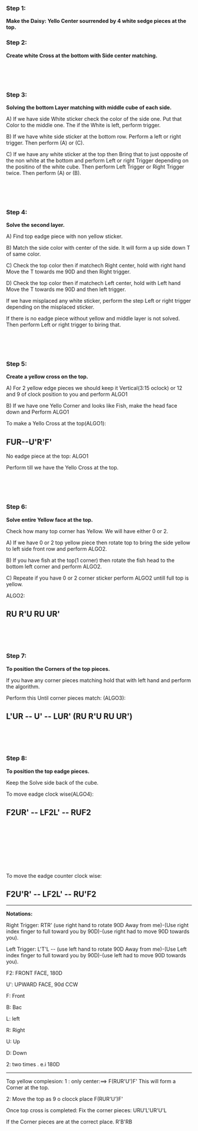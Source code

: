 ### Step 1: ###

**Make the Daisy: Yello Center sourrended by 4 white sedge pieces at the top.**

### Step 2: ###

**Create white Cross at the bottom with Side center matching.**





<br> <br> <br>
### Step 3: ###

**Solving the bottom Layer matching with middle cube of each side.**

A) If we have side White sticker check the color of the side one. Put that Color to the middle one. The if the White is left, perform trigger.

B) If we have white side sticker at the bottom row. Perform a left or right trigger. Then perform (A) or (C).

C) If we have any white sticker at the top then Bring that to just opposite of the non white at the bottom and perform Left or right Trigger depending on the positino of the white cube. Then perform Left Trigger or Right Trigger twice. Then perform (A) or (B).





<br> <br> <br>
### Step 4: ###

**Solve the second layer.**

A) Find top eadge piece with non yellow sticker.

B) Match the side color with center of the side. It will form a up side down T of same color.

C) Check the top color then if matchech Right center, hold with right hand Move the T towards me 90D and then Right trigger.

D) Check the top color then if matchech Left center, hold with Left hand Move the T towards me 90D and then left trigger.

If we have misplaced any white sticker, perform the step Left or right trigger depending on the misplaced sticker.

If there is no eadge piece without yellow and middle layer is not solved. Then perform Left or right trigger to biring that.





<br> <br> <br>

### Step 5: ###

**Create a yellow cross on the top.**

A) For 2 yellow edge pieces we should keep it Vertical(3:15 oclock) or 12 and 9 of clock position to you and perform ALGO1

B) If we have one Yello Corner and looks like Fish, make the head face down and Perform ALGO1

To make a Yello Cross at the top(ALGO1): <br>
## FUR--U'R'F' ##

No eadge piece at the top: ALGO1

Perform till we have the Yello Cross at the top.







<br> <br> <br>

### Step 6: ###

**Solve entire Yellow face at the top.**

Check how many top corner has Yellow. We will have either 0 or 2.

A) If we have 0 or 2 top yellow piece then rotate top to bring the side yellow to left side front row and perform ALGO2.

B) If you have fish at the top(1 corner) then rotate the fish head to the bottom left corner and perform ALGO2.

C) Repeate if you have 0 or 2 corner sticker perform ALGO2 untill full top is yellow.

ALGO2: <br>
## RU  R'U  RU  UR' ##




<br> <br> <br>

### Step 7: ###

**To position the Corners of the top pieces.**

If you have any corner pieces matching hold that with left hand and perform the algorithm.

Perform this Until corner pieces match: (ALGO3):<br>
## L'UR -- U' -- LUR' (RU  R'U  RU  UR') ##


<br> <br> <br>

### Step 8: ###

**To position the top eadge pieces.**

Keep the Solve side back of the cube.

To move eadge clock wise(ALGO4):<br>
## F2UR' -- LF2L' -- RUF2 ##

<br><br><br><br><br><br><br>

To move the eadge counter clock wise: <br>
## F2U'R' -- LF2L' -- RU'F2 ##

________________________________________________________________________________________________________________________________________________

**Notations:**

Right Trigger: RTR' (use right hand to rotate 90D Away from me)-(Use right index finger to full toward you by 90D)-(use right had to move 90D towards you).

Left Trigger: L'T'L -- (use left hand to rotate 90D Away from me)-(Use Left index finger to full toward you by 90D)-(use left had to move 90D towards you).

F2: FRONT FACE, 180D

U': UPWARD FACE, 90d CCW

F: Front

B: Bac

L: left

R: Right

U: Up

D: Down

2: two times . e.i 180D




-----------------------------------------------------------------------
Top yellow complesion:
1 : only center:==> F(RUR'U')F'
	This will form a Corner at the top.


2: Move the top as 9 o clocck place
   F(RUR'U')F'   




Once top cross is completed:
 Fix the corner pieces: URU'L'UR'U'L



If the Corner pieces are at the correct place.
R'B'RB

